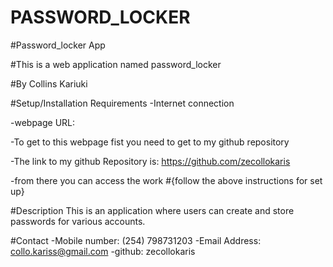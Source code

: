 # PASSWORD_LOCKER
#Password_locker App

#This is a web application named password_locker

#By Collins Kariuki

#Setup/Installation Requirements
-Internet connection

-webpage URL:

-To get to this webpage fist you need to get to my github repository

-The link to my github Repository is: https://github.com/zecollokaris

-from there you can access the work
#{follow the above instructions for set up}

#Description
This is an application where users can create and store passwords for various accounts.

#Contact
-Mobile number: (254) 798731203
-Email Address: collo.kariss@gmail.com
-github: zecollokaris



